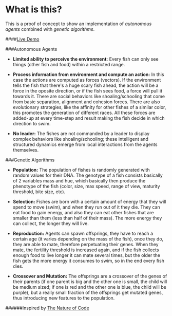 What is this?
=============

This is a proof of concept to show an implementation of *autonomous agents* combined with *genetic algorithms*.

####[Live Demo](http://webrtcgame.github.io/shoal/)

###Autonomous Agents

- **Limited ability to perceive the environment:** Every fish can only see things (other fish and food) within a restricted range.

- **Process information from environment and compute an action:** In this case the actions are computed as forces (vectors). If the environment tells the fish that there's a huge scary fish ahead, the action will be a force in the oposite direction, or if the fish sees food, a force will pull it towards it. There are social behaviors like shoaling/schooling that come from basic separation, alignment and cohesion forces. There are also evolutionary strategies, like the affinity for other fishes of a similar color, this promotes the generation of different races. All these forces are added-up at every time-step and result making the fish decide in which direction to swim.

- **No leader:** The fishes are not commanded by a leader to display complex behaviors like shoaling/schooling; these intelligent and structured dynamics emerge from local interactions from the agents themselves.

###Genetic Algorithms
	
- **Population:** The population of fishes is randomly generated with random values for their DNA. The genotype of a fish consists basically of 2 variables mass and hue, which basically then produce the phenotype of the fish (color, size, max speed, range of view, maturity threshold, bite size, etc).

- **Selection:** Fishes are born with a certain amount of energy that they will spend to move (swim), and when they run out of it they die. They can eat food to gain energy, and also they can eat other fishes that are smaller than them (less than half of their mass). The more energy they can collect, the longer they will live.

- **Reproduction:** Agents can spawn offsprings, they have to reach a certain age (it varies depending on the mass of the fish), once they do, they are able to mate, therefore perpetuating their genes. When they mate, the fertility threshold is increased again, and if the fish collects enough food to live longer it can mate several times, but the older the fish gets the more energy it consumes to swim, so in the end every fish dies.

- **Crossover and Mutation:** The offsprings are a crossover of the genes of their parents (if one parent is big and the other one is small, the child will be medium sized; if one is red and the other one is blue, the child will be purple), but a really small fraction of the offsprings get mutated genes, thus introducing new features to the population.

######Inspired by [The Nature of Code](http://natureofcode.com/)
